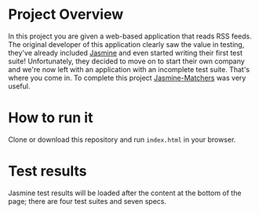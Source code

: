 # Project Overview

In this project you are given a web-based application that reads RSS feeds. The original developer of this application clearly saw the value in testing, they've already included [Jasmine](http://jasmine.github.io/) and even started writing their first test suite! Unfortunately, they decided to move on to start their own company and we're now left with an application with an incomplete test suite. That's where you come in. 
To complete this project [Jasmine-Matchers](https://github.com/JamieMason/Jasmine-Matchers) was very useful.

# How to run it

Clone or download this repository and run `index.html` in your browser.

# Test results

Jasmine test results will be loaded after the content at the bottom of the page; there are four test suites and seven specs.
